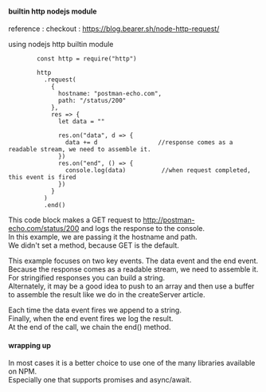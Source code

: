 #### builtin http nodejs module

reference : checkout : https://blog.bearer.sh/node-http-request/


using nodejs http builtin module

            const http = require("http")

            http
              .request(
                {
                  hostname: "postman-echo.com",
                  path: "/status/200"
                },
                res => {
                  let data = ""

                  res.on("data", d => {
                    data += d                 //response comes as a readable stream, we need to assemble it. 
                  })
                  res.on("end", () => {
                    console.log(data)          //when request completed, this event is fired
                  })
                }
              )
              .end()
              
This code block makes a GET request to http://postman-echo.com/status/200 and logs the response to the console.  
In this example, we are passing it the hostname and path.    
We didn't set a method, because GET is the default.   

This example focuses on two key events. The data event and the end event.   
Because the response comes as a readable stream, we need to assemble it.   
For stringified responses you can build a string.    
Alternately, it may be a good idea to push to an array and then use a buffer to assemble the result like we do in the createServer article.  

Each time the data event fires we append to a string.  
Finally, when the end event fires we log the result.  
At the end of the call, we chain the end() method.  


#### wrapping up

In most cases it is a better choice to use one of the many libraries available on NPM.  
Especially one that supports promises and async/await.  
